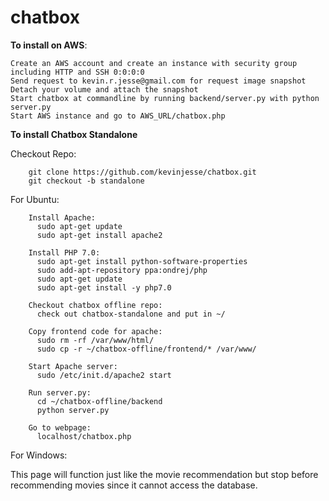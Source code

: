 # chatbox
**To install on AWS**:

    Create an AWS account and create an instance with security group including HTTP and SSH 0:0:0:0
    Send request to kevin.r.jesse@gmail.com for request image snapshot
    Detach your volume and attach the snapshot
    Start chatbox at commandline by running backend/server.py with python server.py
    Start AWS instance and go to AWS_URL/chatbox.php

**To install Chatbox Standalone**

Checkout Repo:

        git clone https://github.com/kevinjesse/chatbox.git
        git checkout -b standalone

For Ubuntu:

        Install Apache:
          sudo apt-get update
          sudo apt-get install apache2

        Install PHP 7.0:
          sudo apt-get install python-software-properties
          sudo add-apt-repository ppa:ondrej/php
          sudo apt-get update
          sudo apt-get install -y php7.0

        Checkout chatbox offline repo:
          check out chatbox-standalone and put in ~/

        Copy frontend code for apache:
          sudo rm -rf /var/www/html/
          sudo cp -r ~/chatbox-offline/frontend/* /var/www/

        Start Apache server:
          sudo /etc/init.d/apache2 start

        Run server.py:
          cd ~/chatbox-offline/backend
          python server.py

        Go to webpage:
          localhost/chatbox.php

For Windows:

        
 
This page will function just like the movie recommendation but stop before recommending movies since it
cannot access the database.


  

